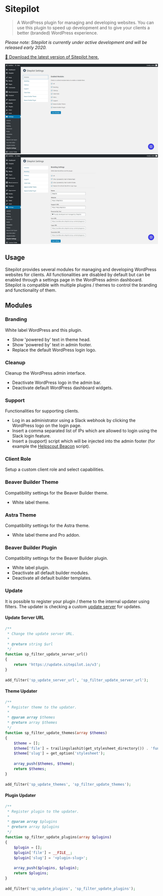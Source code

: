 # Sitepilot

> A WordPress plugin for managing and developing websites. You can use this plugin to speed up development and to give your clients a better (branded) WordPress experience.

_Please note: Sitepilot is currently under active development and will be released early 2020._

[🚀 Download the latest version of Sitepilot here.](https://update.sitepilot.io/v3/download/sitepilot)

![Modules](assets/img/sitepilot-modules.jpg)
![Branding](assets/img/sitepilot-branding.jpg)

## Usage

Sitepilot provides several modules for managing and developing WordPress websites for clients. All functionalities are disabled by default but can be enabled through a settings page in the WordPress admin dashboard. Sitepilot is compatible with multiple plugins / themes to control the branding and functionality of them.

## Modules

### Branding

White label WordPress and this plugin.

* Show 'powered by' text in theme head.
* Show 'powered by' text in admin footer.
* Replace the default WordPress login logo.

### Cleanup

Cleanup the WordPress admin interface.

* Deactivate WordPress logo in the admin bar.
* Deactivate default WordPress dashboard widgets.

### Support

Functionalities for supporting clients.

* Log in as administrator using a Slack webhook by clicking the WordPress logo on the login page.
* Insert a comma separated list of IPs which are allowed to login using the Slack login feature.
* Insert a (support) script which will be injected into the admin footer (for example the [Helpscout Beacon](https://docs.helpscout.com/article/1250-beacon-jumpstart-guide) script).

### Client Role

Setup a custom client role and select capabilities.

### Beaver Builder Theme

Compatibility settings for the Beaver Builder theme.

* White label theme.

### Astra Theme

Compatibility settings for the Astra theme.

* White label theme and Pro addon.

### Beaver Builder Plugin

Compatibility settings for the Beaver Builder plugin.

* White label plugin.
* Deactivate all default builder modules.
* Deactivate all default builder templates. 

### Update

It is possible to register your plugin / theme to the internal updater using filters. The updater is checking a custom [update server](https://github.com/YahnisElsts/wp-update-server) for updates.

#### Update Server URL

```php
/**
 * Change the update server URL.
 * 
 * @return string $url
 */
function sp_filter_update_server_url()
{
    return 'https://update.sitepilot.io/v3';
}

add_filter('sp_update_server_url', 'sp_filter_update_server_url');
```

#### Theme Updater

```php
/**
 * Register theme to the updater.
 * 
 * @param array $themes
 * @return array $themes
 */
function sp_filter_update_themes(array $themes)
{
    $theme = [];
    $theme['file'] = trailingslashit(get_stylesheet_directory()) . 'functions.php';
    $theme['slug'] = get_option('stylesheet');

    array_push($themes, $theme);
    return $themes;
}

add_filter('sp_update_themes', 'sp_filter_update_themes');
```

#### Plugin Updater

```php
/**
 * Register plugin to the updater.
 * 
 * @param array $plugins
 * @return array $plugins
 */
function sp_filter_update_plugins(array $plugins)
{
    $plugin = [];
    $plugin['file'] = __FILE__;
    $plugin['slug'] = '<plugin-slug>';

    array_push($plugins, $plugin);
    return $plugins;
}

add_filter('sp_update_plugins', 'sp_filter_update_plugins');
```